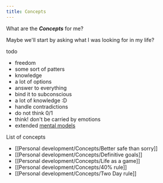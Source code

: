 ```yaml
---
title: Concepts
---
```

What are the ***Concepts*** for me? 

Maybe we'll start by asking what I was looking for in my life?

todo
- freedom
- some sort of patters
- knowledge
- a lot of options
- answer to everything
- bind it to subconscious
- a lot of knowledge :D
- handle contradictions
- do not think 0/1
- think! don't be carried by emotions
- extended [mental models](https://en.wikipedia.org/wiki/Mental_model)

List of concepts
- [[Personal development/Concepts/Better safe than sorry]]
- [[Personal development/Concepts/Definitive goals]]
- [[Personal development/Concepts/Life as a game]]
- [[Personal development/Concepts/40% rule]]
- [[Personal development/Concepts/Two Day rule]]